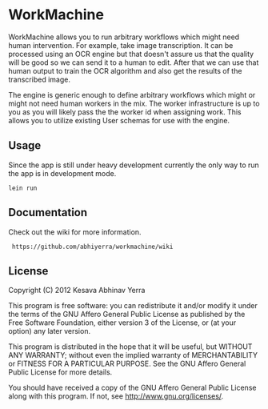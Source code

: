 # WorkMachine

WorkMachine allows you to run arbitrary workflows which might need
human intervention. For example, take image transcription. It can be
processed using an OCR engine but that doesn't assure us that the
quality will be good so we can send it to a human to edit. After that
we can use that human output to train the OCR algorithm and also get
the results of the transcribed image.

The engine is generic enough to define arbitrary workflows which might
or might not need human workers in the mix. The worker infrastructure
is up to you as you will likely pass the the worker id when assigning
work. This allows you to utilize existing User schemas for use with
the engine.


## Usage

Since the app is still under heavy development currently the only way
to run the app is in development mode.

    lein run

## Documentation

Check out the wiki for more information.

     https://github.com/abhiyerra/workmachine/wiki

## License

Copyright (C) 2012  Kesava Abhinav Yerra

This program is free software: you can redistribute it and/or modify
it under the terms of the GNU Affero General Public License as
published by the Free Software Foundation, either version 3 of the
License, or (at your option) any later version.

This program is distributed in the hope that it will be useful,
but WITHOUT ANY WARRANTY; without even the implied warranty of
MERCHANTABILITY or FITNESS FOR A PARTICULAR PURPOSE.  See the
GNU Affero General Public License for more details.

You should have received a copy of the GNU Affero General Public License
along with this program.  If not, see <http://www.gnu.org/licenses/>.
